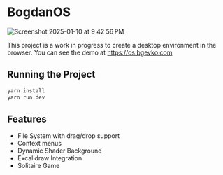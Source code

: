 # BogdanOS
![Screenshot 2025-01-10 at 9 42 56 PM](https://github.com/user-attachments/assets/907de20d-30a3-4e0a-89d4-c1ac3af6e71b)


This project is a work in progress to create a desktop environment in the browser.
You can see the demo at https://os.bgevko.com

## Running the Project

```bash
yarn install
yarn run dev
```

## Features

- File System with drag/drop support
- Context menus
- Dynamic Shader Background
- Excalidraw Integration
- Solitaire Game
